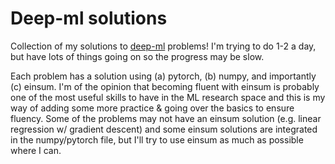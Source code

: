 # Deep-ml solutions
Collection of my solutions to [deep-ml](https://www.deep-ml.com) problems! I'm trying to do 1-2 a day, but have lots of things going on so the progress may be slow.

Each problem has a solution using (a) pytorch, (b) numpy, and importantly (c) einsum. I'm of the opinion that becoming fluent with einsum is probably one of the most useful skills to have in the ML research space and this is my way of adding some more practice & going over the basics to ensure fluency. Some of the problems may not have an einsum solution (e.g. linear regression w/ gradient descent) and some einsum solutions are integrated in the numpy/pytorch file, but I'll try to use einsum as much as possible where I can.
